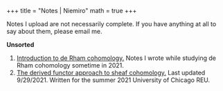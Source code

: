 +++
title = "Notes | Niemiro"
math = true
+++

Notes I upload are not necessarily complete. If you have anything at all to say about them, please email me.

**Unsorted**
1. [Introduction to de Rham cohomology.](/drc.pdf) Notes I wrote while studying de Rham cohomology sometime in 2021.
2. [The derived functor approach to sheaf cohomology.](/nsc.pdf) Last updated 9/29/2021. Written for the summer 2021 University of Chicago REU. 

